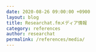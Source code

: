 ```yaml
---
date: 2020-08-26 09:00:00 +0900
layout: blog
title: Researchat.fmメディア情報
category: references
author: researchat
permalink: /references/media/
---
```



